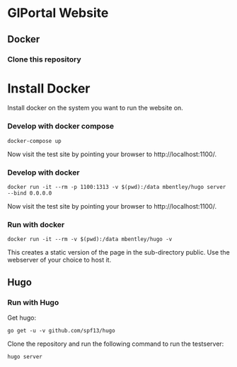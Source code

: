 # GlPortal Website
## Docker
### Clone this repository

# Install Docker
Install docker on the system you want to run the website on.

### Develop with docker compose
```
docker-compose up
```
Now visit the test site by pointing your browser to http://localhost:1100/.
### Develop with docker
```
docker run -it --rm -p 1100:1313 -v $(pwd):/data mbentley/hugo server --bind 0.0.0.0
```

Now visit the test site by pointing your browser to http://localhost:1100/.
### Run with docker
```
docker run -it --rm -v $(pwd):/data mbentley/hugo -v
```
This creates a static version of the page in the sub-directory public.
Use the webserver of your choice to host it.
## Hugo
### Run with Hugo
Get hugo:
```
go get -u -v github.com/spf13/hugo
```

Clone the repository and run the following command to run the testserver:
```
hugo server
```
